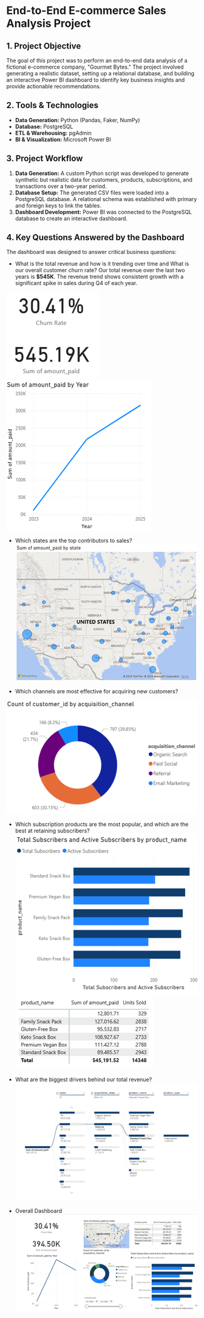 # End-to-End E-commerce Sales Analysis Project

## 1. Project Objective
The goal of this project was to perform an end-to-end data analysis of a fictional e-commerce company, "Gourmet Bytes." The project involved generating a realistic dataset, setting up a relational database, and building an interactive Power BI dashboard to identify key business insights and provide actionable recommendations.

## 2. Tools & Technologies
* **Data Generation:** Python (Pandas, Faker, NumPy)
* **Database:** PostgreSQL
* **ETL & Warehousing:** pgAdmin
* **BI & Visualization:** Microsoft Power BI

## 3. Project Workflow
1.  **Data Generation:** A custom Python script was developed to generate synthetic but realistic data for customers, products, subscriptions, and transactions over a two-year period.
2.  **Database Setup:** The generated CSV files were loaded into a PostgreSQL database. A relational schema was established with primary and foreign keys to link the tables.
3.  **Dashboard Development:** Power BI was connected to the PostgreSQL database to create an interactive dashboard.

## 4. Key Questions Answered by the Dashboard
The dashboard was designed to answer critical business questions:

* What is the total revenue and how is it trending over time and What is our overall customer churn rate?
Our total revenue over the last two years is **$545K**. The revenue trend shows consistent growth with a significant spike in sales during Q4 of each year.

![Total Revenue](./images/Churn%20and%20Amount%20Paid.png)
![Revenue Trend Chart](images/revenue_trend.png)

* Which states are the top contributors to sales?
![Sales by State Map](images/sales_by_state.png)

* Which channels are most effective for acquiring new customers?

![Channel Acquisition](./images/Channel_Acquisition.png)

* Which subscription products are the most popular, and which are the best at retaining subscribers?
![Product Matrix](./images/Total%20and%20Active%20Subs.png)
![Popular Products among Subscribers](./images/Product%20Type%20and%20Units%20sold.png)

* What are the biggest drivers behind our total revenue?
![Decomposition Graph](./images/Decomposition%20Tree.png)


* Overall Dashboard
![Dashboard](./images/Dashboard%20final.png)